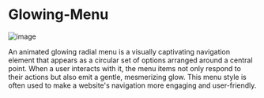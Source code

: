 # Glowing-Menu

![image](https://github.com/rimpa5036/Glowing-Menu/assets/66153973/e1b16d15-ba9c-4fe4-a041-28bcd83ec0b8)

An animated glowing radial menu is a visually captivating navigation element that appears as a circular set of options arranged around a central point. When a user interacts with it, the menu items not only respond to their actions but also emit a gentle, mesmerizing glow. This menu style is often used to make a website's navigation more engaging and user-friendly.

